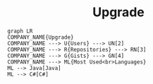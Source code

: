 <h1 align="center">Upgrade</h1>

```mermaid
graph LR
COMPANY_NAME{Upgrade}
COMPANY_NAME ---> U{Users} ---> UN[2]
COMPANY_NAME ---> R{Repositories} ---> RN[3]
COMPANY_NAME ---> G{Gists} ---> GN[4]
COMPANY_NAME ---> ML{Most Used<br>Languages}
ML --> Java[Java]
ML --> C#[C#]
```
